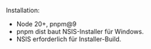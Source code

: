 Installation:
- Node 20+, pnpm@9
- pnpm dist baut NSIS-Installer für Windows.
- NSIS erforderlich für Installer-Build.